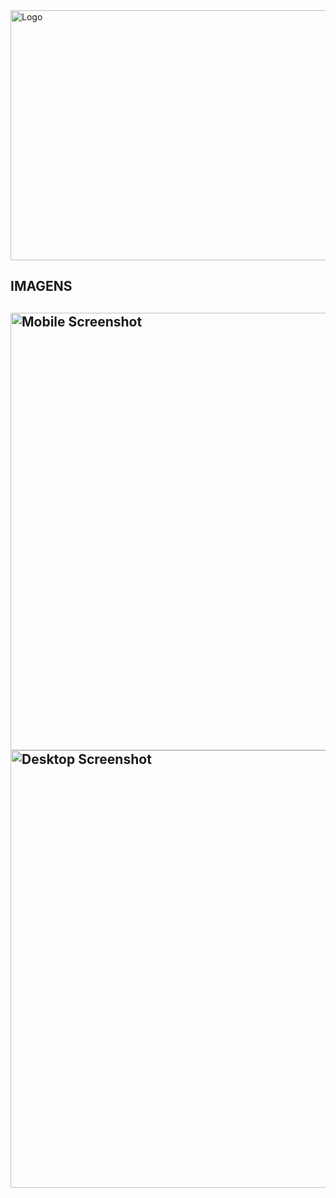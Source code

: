  <img align="center" height="400" width="700" src="https://user-images.githubusercontent.com/70667947/130655443-6eece438-741a-421d-a07a-51562596ac47.png" alt="Logo">
 <h2>IMAGENS<h2>
 <img  align="center" height="700" width="700" src="https://user-images.githubusercontent.com/70667947/130653504-664b5491-399b-42a1-bb8e-17826550f2e1.png" alt="Mobile Screenshot">
 <img  align="center" height="700" width="700" src="https://user-images.githubusercontent.com/70667947/130653551-494afa39-f2d0-47d6-a240-7e813d9e9eb8.png" alt="Desktop Screenshot"> 

